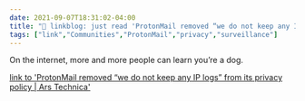 ```yaml
---
date: 2021-09-07T18:31:02-04:00
title: "🔗 linkblog: just read 'ProtonMail removed “we do not keep any IP logs” from its privacy policy | Ars Technica'"
tags: ["link","Communities","ProtonMail","privacy","surveillance"]
---
```

On the internet, more and more people can learn you’re a dog.
 
[link to 'ProtonMail removed “we do not keep any IP logs” from its privacy policy | Ars Technica'](https://arstechnica.com/information-technology/2021/09/privacy-focused-protonmail-provided-a-users-ip-address-to-authorities/)
